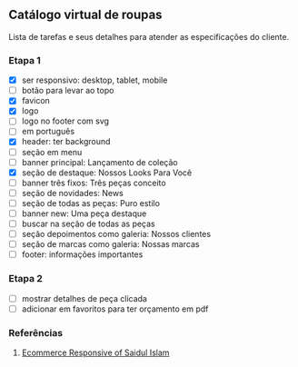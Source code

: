 ## Catálogo virtual de roupas

Lista de tarefas e seus detalhes para atender as especificações do cliente.

### Etapa 1

- [x] ser responsivo: desktop, tablet, mobile
- [ ] botão para levar ao topo
- [x] favicon
- [x] logo
- [ ] logo no footer com svg
- [ ] em português
- [x] header: ter background
- [ ] seção em menu
- [ ] banner principal: Lançamento de coleção 
- [x] seção de destaque: Nossos Looks Para Você
- [ ] banner três fixos: Três peças conceito
- [ ] seção de novidades: News
- [ ] seção de todas as peças: Puro estilo
- [ ] banner new: Uma peça destaque
- [ ] buscar na seção de todas as peças
- [ ] seção depoimentos como galeria: Nossos clientes
- [ ] seção de marcas como galeria: Nossas marcas
- [ ] footer: informações importantes

### Etapa 2

- [ ] mostrar detalhes de peça clicada
- [ ] adicionar em favoritos para ter orçamento em pdf

### Referências

1. [Ecommerce Responsive of Saidul Islam](https://www.youtube.com/watch?v=FaNTVjATYHQ)